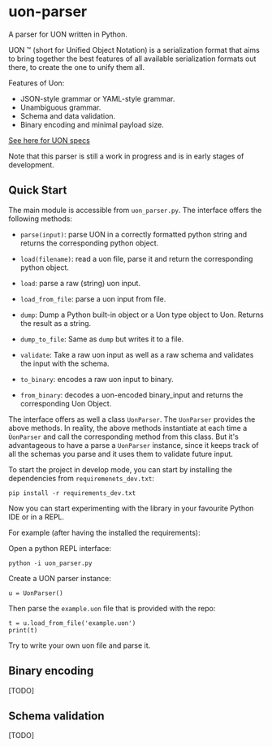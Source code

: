 # uon-parser
A parser for UON written in Python.

UON ™ (short for Unified Object Notation) is a serialization format that aims to bring together the best features of all available serialization formats out there, to create the one to unify them all. 

Features of Uon:
- JSON-style grammar or YAML-style grammar.
- Unambiguous grammar.
- Schema and data validation.
- Binary encoding and minimal payload size.

[See here for UON specs](https://github.com/uon-language/specification/blob/master/spec.md)

Note that this parser is still a work in progress and is in early stages of development.

## Quick Start

The main module is accessible from `uon_parser.py`. The interface offers the following methods:
- `parse(input)`: parse UON in a correctly formatted python string and returns the corresponding python object.
- `load(filename)`: read a uon file, parse it and return the corresponding python object.

- `load`: parse a raw (string) uon input.
- `load_from_file`: parse a uon input from file.
- `dump`: Dump a Python built-in object or a Uon type object to Uon. Returns the result as a string.
- `dump_to_file`: Same as `dump` but writes it to a file.
- `validate`: Take a raw uon input as well as a raw schema and validates
the input with the schema.
- `to_binary`: encodes a raw uon input to binary.
- `from_binary`: decodes a uon-encoded binary_input and returns the corresponding Uon Object.

The interface offers as well a class `UonParser`. The `UonParser` provides the above methods. In reality,  the above methods instantiate at each time a `ÙonParser` and call the corresponding method from this class. But it's advantageous to have a parse a `UonParser` instance, since it keeps track of all the schemas you parse and it uses them to validate future input.


To start the project in develop mode, you can start by installing the dependencies from `requiremenets_dev.txt`:
```
pip install -r requirements_dev.txt
```

Now you can start experimenting with the library in your favourite Python IDE or in a REPL.

For example (after having the installed the requirements):

Open a python REPL interface: 

```
python -i uon_parser.py
```

Create a UON parser instance:

```
u = UonParser()
```

Then parse the `example.uon` file that is provided with the repo:

```
t = u.load_from_file('example.uon')
print(t)
```

Try to write your own uon file and parse it. 

## Binary encoding
[TODO]

## Schema validation
[TODO]